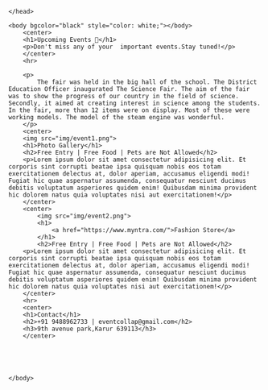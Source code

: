 <!DOCTYPE html>
<html>
    <head>
        <Title>Events</Title>
        <link rel="icon" href="img/date.png">

    </head>

    <body bgcolor="black" style="color: white;"></body>
        <center>
        <h1>Upcoming Events 📅</h1>
        <p>Don't miss any of your  important events.Stay tuned!</p>
        </center>
        <hr>

        <p>
            The fair was held in the big hall of the school. The District Education Officer inaugurated The Science Fair. The aim of the fair was to show the progress of our country in the field of science. Secondly, it aimed at creating interest in science among the students. In the fair, more than 12 items were on display. Most of these were working models. The model of the steam engine was wonderful.
        </p>
        <center>
        <img src="img/event1.png">
        <h1>Photo Gallery</h1>
        <h2>Free Entry | Free Food | Pets are Not Allowed</h2>
        <p>Lorem ipsum dolor sit amet consectetur adipisicing elit. Et corporis sint corrupti beatae ipsa quisquam nobis eos totam exercitationem delectus at, dolor aperiam, accusamus eligendi modi! Fugiat hic quae aspernatur assumenda, consequatur nesciunt ducimus debitis voluptatum asperiores quidem enim! Quibusdam minima provident hic dolorem natus quia voluptates nisi aut exercitationem!</p>
        </center>
        <center>
            <img src="img/event2.png">
            <h1>
                <a href="https://www.myntra.com/">Fashion Store</a> 
            </h1>
            <h2>Free Entry | Free Food | Pets are Not Allowed</h2>
        <p>Lorem ipsum dolor sit amet consectetur adipisicing elit. Et corporis sint corrupti beatae ipsa quisquam nobis eos totam exercitationem delectus at, dolor aperiam, accusamus eligendi modi! Fugiat hic quae aspernatur assumenda, consequatur nesciunt ducimus debitis voluptatum asperiores quidem enim! Quibusdam minima provident hic dolorem natus quia voluptates nisi aut exercitationem!</p>
        </center>
        <hr>
        <center>
        <h1>Contact</h1>
        <h2>+91 9488962733 | eventcollap@gmail.com</h2>
        <h3>9th avenue park,Karur 639113</h3>
        </center>
        


    

    </body>

</html>
